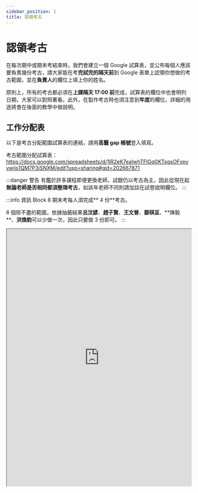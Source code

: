 ```yaml
---
sidebar_position: 1
title: 認領考古
---
```


# 認領考古

在每次期中或期末考結束時，我們會建立一個 Google 試算表，並公布每個人應該要負責幾份考古，請大家能在考**完試完的隔天前**到 Google 表單上認領你想做的考古範圍，並在**負責人**的欄位上填上你的姓名。

原則上，所有的考古都必須在**上課隔天 17:00 前**完成，試算表的欄位中也會明列日期，大家可以對照著看。此外，在製作考古時也須注意到**年度**的欄位，詳細的用途將會在後面的教學中做說明。

## 工作分配表

以下是考古分配範圍試算表的連結，請用**高醫 gap 帳號**登入填寫。

考古範圍分配試算表：https://docs.google.com/spreadsheets/d/1lR2eK7eaIwhTFIGq0KTsgsOFxpvvwijs1QM7P3iSNXM/edit?usp=sharing#gid=202667871

:::danger 警告
有鑑於許多課程即便更換老師，試題仍以考古為主，因此從現在起**無論老師是否相同都須整理考古**，如該年老師不同則請加註在試卷說明欄位。
:::

:::info 資訊
Block 8 期末考每人須完成** 4 份**考古。

6 個除不盡的範圍，依據抽籤結果**呂汶諺**、**趙子賢**、**王文晉**、**鄒棋亘**、**陳毅
**、**洪煥鈞**可以少做一次，因此只要做 3 份即可。
:::

<iframe
    src="https://docs.google.com/spreadsheets/d/e/2PACX-1vQpmESQIzTcft6vQxkBEQCixQyKBD2HsaDbHTbqljTIG5XAh7rpl-bWCsx5_JdHq-GwwR835aBHmzj2/pubhtml?gid=202667871&amp;single=true&amp;widget=true&amp;headers=false"
    width="100%"
    height="700px"
>
</iframe>
